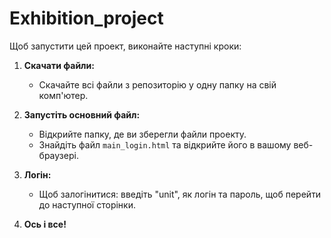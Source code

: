# Exhibition_project

Щоб запустити цей проект, виконайте наступні кроки:

1. **Скачати файли:**
   - Скачайте всі файли з репозиторію у одну папку на свій комп'ютер.

2. **Запустіть основний файл:**
   - Відкрийте папку, де ви зберегли файли проекту.
   - Знайдіть файл `main_login.html` та відкрийте його в вашому веб-браузері.

3. **Логін:**
   - Щоб залогінитися: введіть "unit", як логін та пароль, щоб перейти до наступної сторінки.

4. **Ось і все!**
